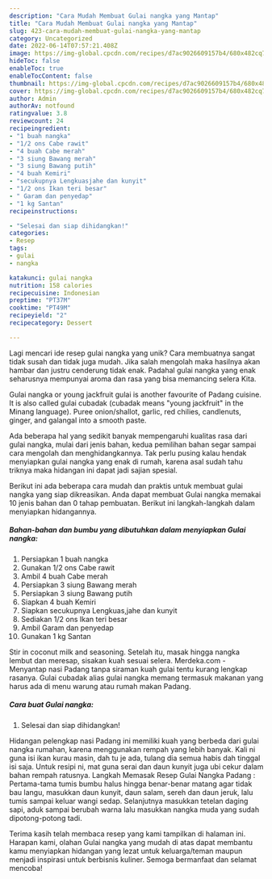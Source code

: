```yaml
---
description: "Cara Mudah Membuat Gulai nangka yang Mantap"
title: "Cara Mudah Membuat Gulai nangka yang Mantap"
slug: 423-cara-mudah-membuat-gulai-nangka-yang-mantap
category: Uncategorized
date: 2022-06-14T07:57:21.408Z
image: https://img-global.cpcdn.com/recipes/d7ac9026609157b4/680x482cq70/gulai-nangka-foto-resep-utama.jpg
hideToc: false
enableToc: true
enableTocContent: false
thumbnail: https://img-global.cpcdn.com/recipes/d7ac9026609157b4/680x482cq70/gulai-nangka-foto-resep-utama.jpg
cover: https://img-global.cpcdn.com/recipes/d7ac9026609157b4/680x482cq70/gulai-nangka-foto-resep-utama.jpg
author: Admin
authorAv: notfound
ratingvalue: 3.8
reviewcount: 24
recipeingredient:
- "1 buah nangka"
- "1/2 ons Cabe rawit"
- "4 buah Cabe merah"
- "3 siung Bawang merah"
- "3 siung Bawang putih"
- "4 buah Kemiri"
- "secukupnya Lengkuasjahe dan kunyit"
- "1/2 ons Ikan teri besar"
- " Garam dan penyedap"
- "1 kg Santan"
recipeinstructions:

- "Selesai dan siap dihidangkan!"
categories:
- Resep
tags:
- gulai
- nangka

katakunci: gulai nangka 
nutrition: 158 calories
recipecuisine: Indonesian
preptime: "PT37M"
cooktime: "PT49M"
recipeyield: "2"
recipecategory: Dessert

---
```





Lagi mencari ide resep gulai nangka yang unik? Cara membuatnya sangat tidak susah dan tidak juga mudah. Jika salah mengolah maka hasilnya akan hambar dan justru cenderung tidak enak. Padahal gulai nangka yang enak seharusnya mempunyai aroma dan rasa yang bisa memancing selera Kita.





Gulai nangka or young jackfruit gulai is another favourite of Padang cuisine. It is also called gulai cubadak (cubadak means &#34;young jackfruit&#34; in the Minang language). Puree onion/shallot, garlic, red chilies, candlenuts, ginger, and galangal into a smooth paste.

Ada beberapa hal yang sedikit banyak mempengaruhi kualitas rasa dari gulai nangka, mulai dari jenis bahan, kedua pemilihan bahan segar sampai cara mengolah dan menghidangkannya. Tak perlu pusing kalau hendak menyiapkan gulai nangka yang enak di rumah, karena asal sudah tahu triknya maka hidangan ini dapat jadi sajian spesial.






Berikut ini ada beberapa cara mudah dan praktis untuk membuat gulai nangka yang siap dikreasikan. Anda dapat membuat Gulai nangka memakai 10 jenis bahan dan 0 tahap pembuatan. Berikut ini langkah-langkah dalam menyiapkan hidangannya.

<!--inarticleads1-->

##### Bahan-bahan dan bumbu yang dibutuhkan dalam menyiapkan Gulai nangka:

1. Persiapkan 1 buah nangka
1. Gunakan 1/2 ons Cabe rawit
1. Ambil 4 buah Cabe merah
1. Persiapkan 3 siung Bawang merah
1. Persiapkan 3 siung Bawang putih
1. Siapkan 4 buah Kemiri
1. Siapkan secukupnya Lengkuas,jahe dan kunyit
1. Sediakan 1/2 ons Ikan teri besar
1. Ambil  Garam dan penyedap
1. Gunakan 1 kg Santan


Stir in coconut milk and seasoning. Setelah itu, masak hingga nangka lembut dan meresap, sisakan kuah sesuai selera. Merdeka.com - Menyantap nasi Padang tanpa siraman kuah gulai tentu kurang lengkap rasanya. Gulai cubadak alias gulai nangka memang termasuk makanan yang harus ada di menu warung atau rumah makan Padang. 

<!--inarticleads2-->

##### Cara buat Gulai nangka:


1. Selesai dan siap dihidangkan!

Hidangan pelengkap nasi Padang ini memiliki kuah yang berbeda dari gulai nangka rumahan, karena menggunakan rempah yang lebih banyak. Kali ni guna isi ikan kurau masin, dah tu je ada, tulang dia semua habis dah tinggal isi saja. Untuk resipi ni, mat guna serai dan daun kunyit juga ubi cekur dalam bahan rempah ratusnya. Langkah Memasak Resep Gulai Nangka Padang : Pertama-tama tumis bumbu halus hingga benar-benar matang agar tidak bau langu, masukkan daun kunyit, daun salam, sereh dan daun jeruk, lalu tumis sampai keluar wangi sedap. Selanjutnya masukkan tetelan daging sapi, aduk sampai berubah warna lalu masukkan nangka muda yang sudah dipotong-potong tadi. 

Terima kasih telah membaca resep yang kami tampilkan di halaman ini. Harapan kami, olahan Gulai nangka yang mudah di atas dapat membantu kamu menyiapkan hidangan yang lezat untuk keluarga/teman maupun menjadi inspirasi untuk berbisnis kuliner. Semoga bermanfaat dan selamat mencoba!
